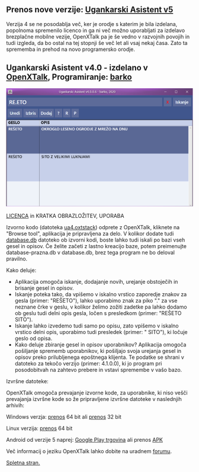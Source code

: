 ## Prenos nove verzije: <a href="https://ua.generacija.si" target="_blank">Ugankarski Asistent v5</a>

Verzija 4 se ne posodablja več, ker je orodje s katerim je bila izdelana, popolnoma spremenilo licenco in ga ni več možno uporabljati za izdelavo brezplačne mobilne vezije, OpenXTalk pa je še vedno v razvojnih povojih in tudi izgleda, da bo ostal na tej stopnji še več let ali vsaj nekaj časa. Zato ta sprememba in prehod na novo programersko orodje.

## Ugankarski Asistent v4.0 - izdelano v <a href="https://github.com/OpenXTalk-org">OpenXTalk</a>, Programiranje: <a href="https://barko.ga" target="_blank">barko</a>
<p style="text-align:center;"><img src="ua.png" alt="Ugankarski Asistent"></p>

<a href="LICENSE">LICENCA</a> in KRATKA OBRAZLOŽITEV, UPORABA

Izvorno kodo (datoteka <a href="ua4.oxtstack">ua4.oxtstack</a>) odprete z OpenXTalk, kliknete na "Browse tool", aplikacija je pripravljena za delo. V kolikor dodate tudi <a href="database.db">database.db</a> datoteko ob izvorni kodi, boste lahko tudi iskali po bazi vseh gesel in opisov. Če želite začeti z lastno kreacijo baze, potem preimenujte database-prazna.db v database.db, brez tega program ne bo deloval pravilno.

Kako deluje:

* Aplikacija omogoča iskanje, dodajanje novih, urejanje obstoječih in brisanje gesel in opisov.
* Iskanje poteka tako, da vpišemo v iskalno vrstico zaporedje znakov za gesla (primer: "REŠETO"), lahko uporabimo znak za piko "." za vse neznane črke v geslu, v kolikor želimo zožiti zadetke pa lahko dodamo ob geslu tudi delni opis gesla, ločen s presledkom (primer: "REŠETO SITO").
* Iskanje lahko izvedemo tudi samo po opisu, zato vpišemo v iskalno vrstico delni opis, uporabimo tudi presledek (primer: " SITO"), ki ločuje geslo od opisa.
* Kako deluje zbiranje gesel in opisov uporabnikov? Aplikacija omogoča pošiljanje sprememb uporabnikov, ki pošiljajo svoja urejanja gesel in opisov preko prilubljenega epoštnega klijenta. Te podatke se shrani v datoteko za tekočo verzijo (primer: 4.1.0.0), ki jo program pri posodobitvah na zahtevo prebere in vstavi spremembe v vašo bazo.

Izvršne datoteke:

OpenXTalk omogoča prevajanje izvorne kode, za uporabnike, ki niso vešči prevajanja izvršne kode so že pripravljene izvršne datoteke v naslednjih arhivih:

Windows verzja: <a href="https://github.com/trinajstica/ua/raw/master/bin/ua64-windows.zip">prenos</a> 64 bit ali <a href="https://github.com/trinajstica/ua/raw/master/bin/ua32-windows.zip">prenos</a> 32 bit

Linux verzija: <a href="https://github.com/trinajstica/ua/raw/master/bin/ua64-linux.zip">prenos</a> 64 bit

Android od verzije 5 naprej: <a href="https://play.google.com/store/apps/details?id=com.preprosto.ua3">Google Play trgovina</a> ali prenos <a href="https://github.com/trinajstica/ua/raw/master/bin/ua4.apk">APK</a>

Več informacij o jeziku OpenXTalk lahko dobite na uradnem <a href="https://forums.openxtalk.org/">forumu</a>.

<a href="https://trinajstica.github.io/ua/">Spletna stran.</a>

